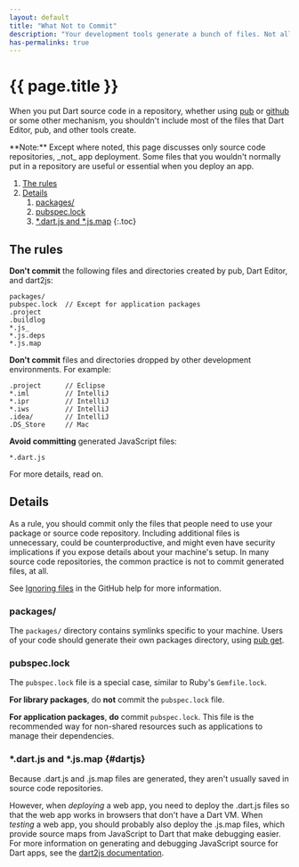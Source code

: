 ```yaml
---
layout: default
title: "What Not to Commit"
description: "Your development tools generate a bunch of files. Not all of them should be committed."
has-permalinks: true
---
```


# {{ page.title }}

When you put Dart source code in a repository,
whether using [pub](/tools/pub) or [github](github.com)
or some other mechanism,
you shouldn't include most of the files
that Dart Editor, pub, and other tools create.

<aside class="alert alert-info" markdown="1">
**Note:**
Except where noted, this page discusses only source code repositories,
_not_ app deployment.
Some files that you wouldn't normally put in a repository
are useful or essential when you deploy an app.
</aside>

1. [The rules](#the-rules)
1. [Details](#details)
   1. [packages/](#packages)
   1. [pubspec.lock](#pubspeclock)
   1. [*.dart.js and *.js.map](#dartjs)
{:.toc}

## The rules

**Don't commit** the following files and directories
created by pub, Dart Editor, and dart2js:

    packages/
    pubspec.lock  // Except for application packages
    .project
    .buildlog
    *.js_
    *.js.deps
    *.js.map

**Don't commit** files and directories
dropped by other development environments.
For example:

    .project      // Eclipse
    *.iml         // IntelliJ
    *.ipr         // IntelliJ
    *.iws         // IntelliJ
    .idea/        // IntelliJ
    .DS_Store     // Mac

**Avoid committing** generated JavaScript files:

    *.dart.js

For more details, read on.

## Details

As a rule, you should commit only the files that people need
to use your package or source code repository.
Including additional files is unnecessary,
could be counterproductive,
and might even have security implications
if you expose details about your machine's setup.
In many source code repositories,
the common practice is not to commit generated files, at all.

See [Ignoring files](https://help.github.com/articles/ignoring-files)
in the GitHub help for more information.

### packages/

The `packages/` directory
contains symlinks specific to your machine.
Users of your code should generate their own packages directory,
using [pub get](/tools/pub/get-started.html#installing-packages).


### pubspec.lock

The `pubspec.lock` file is a special case,
similar to Ruby's `Gemfile.lock`.

**For library packages**, do **not** commit the `pubspec.lock` file.

**For application packages**, **do** commit `pubspec.lock`.
This file is the recommended way for non-shared resources
such as applications to manage their dependencies.


### *.dart.js and *.js.map {#dartjs}

Because .dart.js and .js.map files are generated,
they aren't usually saved in source code repositories.

However, when _deploying_ a web app,
you need to deploy the .dart.js files so that the web app works
in browsers that don't have a Dart VM.
When _testing_ a web app,
you should probably also deploy the .js.map files,
which provide source maps from JavaScript to Dart
that make debugging easier.
For more information on generating and debugging
JavaScript source for Dart apps, see the
[dart2js documentation](/tools/dart2js/).
